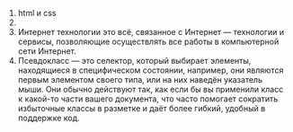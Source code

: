 1. html и css
2. <!DOCTYPE html> </html>
3. Интернет технологии это всё, связанное с Интернет — технологии и сервисы, позволяющие осуществлять все работы в компьютерной сети Интернет.
4. Псевдокласс — это селектор, который выбирает элементы, находящиеся в специфическом состоянии, например, они являются первым элементом своего типа, или на них наведён указатель мыши. Они обычно действуют так, как если бы вы применили класс к какой-то части вашего документа, что часто помогает сократить избыточные классы в разметке и даёт более гибкий, удобный в поддержке код.
